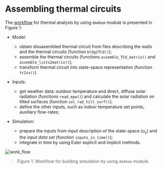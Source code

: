 # Assembling thermal circuitsThe [workflow](https://en.m.wikipedia.org/wiki/Workflow) for thermal analysis by using `dm4bem` module is presented in Figure 1:- Model:      - obtain dissasembled thermal circuit from files describing the walls and the thermal circuits (function `bldg2TCd()`);     - assemble the thermal circuits (functions `assemble_TCd_matrix()` and `assemble_lists2matrix()`);     - transform thermal circuit into state-space representation (function `tc2ss()`).- Inputs:    - get weather data: outdoor temperature and direct, diffuse solar radiation (functions `read_epw()`) and calculate the solar radiation on tilted surfaces (function `sol_rad_tilt_surf()`);    - define the other inputs, such as indoor temperature set points, auxiliary flow-rates;- Simulation:    - prepare the inputs from input description of the state-space  ($u_s$) and the _input data set_ (function `inputs_in_time()`);    - integrate in time by using Euler explicit and implicit methods.![work_flow](../figures/pd_work_flow.svg)> Figure 1. Workflow for building simulation by using `dm4bem` module.